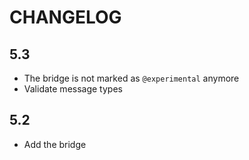 CHANGELOG
=========

5.3
---

 * The bridge is not marked as `@experimental` anymore
 * Validate message types

5.2
---

 * Add the bridge
